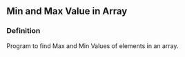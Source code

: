 ## Min and Max Value in Array
### Definition
Program to find Max and Min Values of elements in an array.
